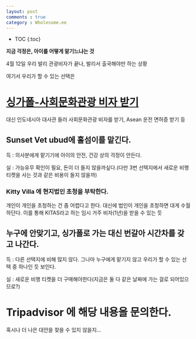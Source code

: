 ```yaml
---
layout: post
comments : true
category : Wholesome.ee
---
```


* TOC
{:toc}


**지금 걱정은, 아이를 어떻게 맡기느냐는 것**

4월 12일 우리 발리 관광비자가 끝나, 발리서 출국해야만 하는 상황

여기서 우리가 할 수 있는 선택은 

# [싱가폴-사회문화관광 비자 받기](https://ollagada.github.io/posts/%EC%8B%B1%EA%B0%80%ED%8F%B4%EC%84%9C-%EC%9D%B8%EB%8F%84%EB%84%A4%EC%8B%9C%EC%95%84-%EC%82%AC%ED%9A%8C%EB%AC%B8%ED%99%94%EB%B9%84%EC%9E%90-%EB%B0%9B%EA%B8%B0/)

대신 인도네시아 대사관 들러 사회문화관광 비자를 받기, Asean 운전 면허증 받기 등


## Sunset Vet ubud에 홀섬이를 맡긴다.

득 : 의사분에게 맡기기에 아이의 안전, 건강 상의 걱정이 안든다.

실 : 가능유무 확인이 필요, 돈이 더 들지 않을까싶다.(다만 3번 선택지에서 새로운 비행티켓을 사는 것과 같은 비용이 들지 않을까)

### Kitty Villa 에 현지법인 초청을 부탁한다.

개인이 개인을 초청하는 건 좀 어렵다고 한다.
대신에 법인이 개인을 초청하면 대게 수월하단다.
이를 통해 KITAS라고 하는 임시 거주 비자(1년)을 받을 수 있는 듯


## 누구에 안맞기고, 싱가폴로 가는 대신 번갈아 시간차를 갖고 나간다.

득 : 다른 선택지에 비해 많지 않다. 그나마 누구에게 맡기지 않고 우리가 할 수 있는 선택 중 하나인 듯 보인다.

실 : 새로운 비행 티켓을 더 구매해야한다(지금은 둘 다 같은 날짜에 가는 걸로 되어있으므로?)


# Tripadvisor 에 해당 내용을 문의한다.

혹시나 더 나은 대안을 찾을 수 있지 않을지...

